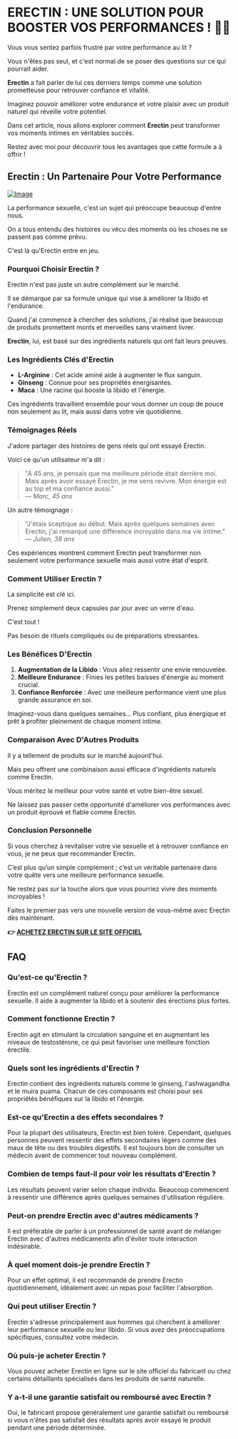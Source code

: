 # ERECTIN : UNE SOLUTION POUR BOOSTER VOS PERFORMANCES ! 💪✨

Vous vous sentez parfois frustré par votre performance au lit ? 

Vous n'êtes pas seul, et c'est normal de se poser des questions sur ce qui pourrait aider. 

**Erectin** a fait parler de lui ces derniers temps comme une solution prometteuse pour retrouver confiance et vitalité. 

Imaginez pouvoir améliorer votre endurance et votre plaisir avec un produit naturel qui réveille votre potentiel. 

Dans cet article, nous allons explorer comment **Erectin** peut transformer vos moments intimes en véritables succès. 

Restez avec moi pour découvrir tous les avantages que cette formule a à offrir !

## Erectin : Un Partenaire Pour Votre Performance

[![Image](https://www2.sellhealth.com/256/erectin_33_2.jpg)](https://gchaffi.com/PLsrWcQR)

La performance sexuelle, c'est un sujet qui préoccupe beaucoup d'entre nous. 

On a tous entendu des histoires ou vécu des moments où les choses ne se passent pas comme prévu.

C'est là qu'Erectin entre en jeu.

### Pourquoi Choisir Erectin ?

Erectin n'est pas juste un autre complément sur le marché. 

Il se démarque par sa formule unique qui vise à améliorer la libido et l'endurance.

Quand j'ai commencé à chercher des solutions, j'ai réalisé que beaucoup de produits promettent monts et merveilles sans vraiment livrer.

**Erectin**, lui, est basé sur des ingrédients naturels qui ont fait leurs preuves.

### Les Ingrédients Clés d'Erectin

- **L-Arginine** : Cet acide aminé aide à augmenter le flux sanguin.
- **Ginseng** : Connue pour ses propriétés énergisantes.
- **Maca** : Une racine qui booste la libido et l'énergie.

Ces ingrédients travaillent ensemble pour vous donner un coup de pouce non seulement au lit, mais aussi dans votre vie quotidienne.

### Témoignages Réels

J'adore partager des histoires de gens réels qui ont essayé Erectin. 

Voici ce qu'un utilisateur m'a dit :

> "À 45 ans, je pensais que ma meilleure période était derrière moi. 
> Mais après avoir essayé Erectin, je me sens revivre. 
> Mon énergie est au top et ma confiance aussi."  
> — *Marc, 45 ans*

Un autre témoignage :

> "J'étais sceptique au début. 
> Mais après quelques semaines avec Erectin, j'ai remarqué une différence incroyable dans ma vie intime."  
> — *Julien, 38 ans*

Ces expériences montrent comment Erectin peut transformer non seulement votre performance sexuelle mais aussi votre état d'esprit.

### Comment Utiliser Erectin ?

La simplicité est clé ici. 

Prenez simplement deux capsules par jour avec un verre d'eau. 

C'est tout !

Pas besoin de rituels compliqués ou de préparations stressantes.

### Les Bénéfices D'Erectin

1. **Augmentation de la Libido** : Vous allez ressentir une envie renouvelée.
2. **Meilleure Endurance** : Finies les petites baisses d'énergie au moment crucial.
3. **Confiance Renforcée** : Avec une meilleure performance vient une plus grande assurance en soi.

Imaginez-vous dans quelques semaines… Plus confiant, plus énergique et prêt à profiter pleinement de chaque moment intime.

### Comparaison Avec D'Autres Produits

Il y a tellement de produits sur le marché aujourd'hui. 

Mais peu offrent une combinaison aussi efficace d'ingrédients naturels comme Erectin.

Vous méritez le meilleur pour votre santé et votre bien-être sexuel.

Ne laissez pas passer cette opportunité d'améliorer vos performances avec un produit éprouvé et fiable comme Erectin.

### Conclusion Personnelle

Si vous cherchez à revitaliser votre vie sexuelle et à retrouver confiance en vous, je ne peux que recommander Erectin. 

C’est plus qu’un simple complément ; c’est un véritable partenaire dans votre quête vers une meilleure performance sexuelle.

Ne restez pas sur la touche alors que vous pourriez vivre des moments incroyables !

Faites le premier pas vers une nouvelle version de vous-même avec Erectin dès maintenant.



**👉 [ACHETEZ ERECTIN SUR LE SITE OFFICIEL](https://gchaffi.com/PLsrWcQR)**

## FAQ

### Qu'est-ce qu'Erectin ?
Erectin est un complément naturel conçu pour améliorer la performance sexuelle. Il aide à augmenter la libido et à soutenir des érections plus fortes.

### Comment fonctionne Erectin ?
Erectin agit en stimulant la circulation sanguine et en augmentant les niveaux de testostérone, ce qui peut favoriser une meilleure fonction érectile.

### Quels sont les ingrédients d'Erectin ?
Erectin contient des ingrédients naturels comme le ginseng, l'ashwagandha et le muira puama. Chacun de ces composants est choisi pour ses propriétés bénéfiques sur la libido et l'énergie.

### Est-ce qu'Erectin a des effets secondaires ?
Pour la plupart des utilisateurs, Erectin est bien toléré. Cependant, quelques personnes peuvent ressentir des effets secondaires légers comme des maux de tête ou des troubles digestifs. Il est toujours bon de consulter un médecin avant de commencer tout nouveau complément.

### Combien de temps faut-il pour voir les résultats d'Erectin ?
Les résultats peuvent varier selon chaque individu. Beaucoup commencent à ressentir une différence après quelques semaines d'utilisation régulière.

### Peut-on prendre Erectin avec d'autres médicaments ?
Il est préférable de parler à un professionnel de santé avant de mélanger Erectin avec d'autres médicaments afin d'éviter toute interaction indésirable.

### À quel moment dois-je prendre Erectin ?
Pour un effet optimal, il est recommandé de prendre Erectin quotidiennement, idéalement avec un repas pour faciliter l'absorption.

### Qui peut utiliser Erectin ?
Erectin s'adresse principalement aux hommes qui cherchent à améliorer leur performance sexuelle ou leur libido. Si vous avez des préoccupations spécifiques, consultez votre médecin.

### Où puis-je acheter Erectin ?
Vous pouvez acheter Erectin en ligne sur le site officiel du fabricant ou chez certains détaillants spécialisés dans les produits de santé naturelle.

### Y a-t-il une garantie satisfait ou remboursé avec Erectin ?
Oui, le fabricant propose généralement une garantie satisfait ou remboursé si vous n'êtes pas satisfait des résultats après avoir essayé le produit pendant une période déterminée.